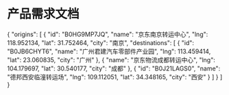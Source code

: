 # 产品需求文档

{
  "origins": [
    {
      "id": "B0HG9MP7JQ",
      "name": "京东南京转运中心",
      "lng": 118.952134,
      "lat": 31.752464,
      "city": "南京",
      "destinations": [
        {
          "id": "B0JB6CHYT6", 
          "name": "广州君建汽车零部件产业园",
          "lng": 113.459414,
          "lat": 23.060835,
          "city": "广州"
        },
        {
          "name": "京东物流成都转运中心",
          "lng": 104.179697,
          "lat": 30.540177,
          "city": "成都"
        },
        {
          "id": "B0J21LAGS0",
          "name": "德邦西安临潼转运场",
          "lng": 109.112051,
          "lat": 34.348165,
          "city": "西安"
        }
      ]
    }
  ]
}

<!-- {
    id :  "B0GDOCO7P2",
    name :  "德邦快递(常州新北区吕汤路经营分部)",
    district :  "江苏省常州市新北区",
    adcode :  "320411",
    location : { ... },
    address :  "吕汤路6号",
    typecode :  "070500",
    city : [
    ]
}, -->